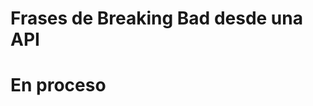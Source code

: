 # Frases de Breaking Bad desde una API


# En proceso

<!-- 
Frases-de-Breaking-Bad-API-React
https://github.com/juanpablogdl/breakingbad_react


REST = Representational State Transfer

-->